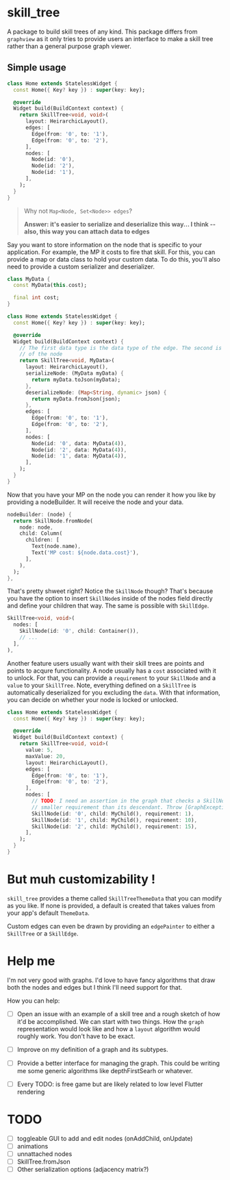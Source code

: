# skill_tree

A package to build skill trees of any kind. This package differs from `graphview` as it only tries to provide users an interface to make a skill tree rather than a general purpose graph viewer.

## Simple usage

```dart
class Home extends StatelessWidget {
  const Home({ Key? key }) : super(key: key);

  @override
  Widget build(BuildContext context) {
    return SkillTree<void, void>(
      layout: HeirarchicLayout(),
      edges: [
        Edge(from: '0', to: '1'),
        Edge(from: '0', to: '2'),
      ],
      nodes: [
        Node(id: '0'),
        Node(id: '2'),
        Node(id: '1'),
      ],
    );
  }
}
```

> Why not `Map<Node, Set<Node>> edges`?
>
>__Answer: it's easier to serialize and deserialize this way... I think -- also, this way you can attach data to edges__

Say you want to store information on the node that is specific to your application. For example, the MP it costs to fire that skill. For this, you can provide a map or data class to hold your custom data. To do this, you'll also need to provide a custom serializer and deserializer. 

```dart
class MyData {
  const MyData(this.cost);

  final int cost;
}

class Home extends StatelessWidget {
  const Home({ Key? key }) : super(key: key);

  @override
  Widget build(BuildContext context) {
    // The first data type is the data type of the edge. The second is
    // of the node
    return SkillTree<void, MyData>(
      layout: HeirarchicLayout(),
      serializeNode: (MyData myData) {
        return myData.toJson(myData);
      },
      deserializeNode: (Map<String, dynamic> json) {
        return myData.fromJson(json);
      },
      edges: [
        Edge(from: '0', to: '1'),
        Edge(from: '0', to: '2'),
      ],
      nodes: [
        Node(id: '0', data: MyData(4)),
        Node(id: '2', data: MyData(4)),
        Node(id: '1', data: MyData(4)),
      ],
    );
  }
}
```

Now that you have your MP on the node you can render it how you like by providing a nodeBuilder. It will receive the node and your data.

```dart
nodeBuilder: (node) {
  return SkillNode.fromNode(
    node: node,
    child: Column(
      children: [
        Text(node.name),
        Text('MP cost: ${node.data.cost}'),
      ],
    ),
  );
},
```

That's pretty shweet right? Notice the `SkillNode` though? That's because you have the option to insert `SkillNode`s inside of the nodes field directly and define your children that way. The same is possible with `SkillEdge`.

```dart
SkillTree<void, void>(
  nodes: [
    SkillNode(id: '0', child: Container()),
    // ...
  ],
),
```

Another feature users usually want with their skill trees are points and points to acqure functionality. A node usually has a `cost` associated with it to unlock. For that, you can provide a `requirement` to your `SkillNode` and a `value` to your `SkillTree`. Note, everything defined on a `SkillTree` is automatically deserialized for you excluding the `data`. With that information, you can decide on whether your node is locked or unlocked.

```dart
class Home extends StatelessWidget {
  const Home({ Key? key }) : super(key: key);

  @override
  Widget build(BuildContext context) {
    return SkillTree<void, void>(
      value: 5,
      maxValue: 20,
      layout: HeirarchicLayout(),
      edges: [
        Edge(from: '0', to: '1'),
        Edge(from: '0', to: '2'),
      ],
      nodes: [
        // TODO: I need an assertion in the graph that checks a SkillNode has a
        // smaller requirement than its descendant. Throw [GraphException].
        SkillNode(id: '0', child: MyChild(), requirement: 1),
        SkillNode(id: '1', child: MyChild(), requirement: 10),
        SkillNode(id: '2', child: MyChild(), requirement: 15),
      ],
    );
  }
}
```

# But muh customizability !

`skill_tree` provides a theme called `SkillTreeThemeData` that you can modify as you like. If none is provided, a default is created that takes values from your app's default `ThemeData`.

Custom edges can even be drawn by providing an `edgePainter` to either a `SkillTree` or a `SkillEdge`.

# Help me

I'm not very good with graphs. I'd love to have fancy algorithms that draw both the nodes and edges but I think I'll need support for that.

How you can help:

- [ ] Open an issue with an example of a skill tree and a rough sketch of how it'd be accomplished. We can start with two things. How the `graph` representation would look like and how a `layout` algorithm would roughly work. You don't have to be exact.
- [ ] Improve on my definition of a graph and its subtypes.
- [ ] Provide a better interface for managing the graph. This could be writing me some generic algorithms like depthFirstSearh or whatever.
- [ ] Every TODO: is free game but are likely related to low level Flutter rendering


# TODO
- [ ] toggleable GUI to add and edit nodes (onAddChild, onUpdate)
- [ ] animations
- [ ] unnattached nodes
- [ ] SkillTree.fromJson
- [ ] Other serialization options (adjacency matrix?)